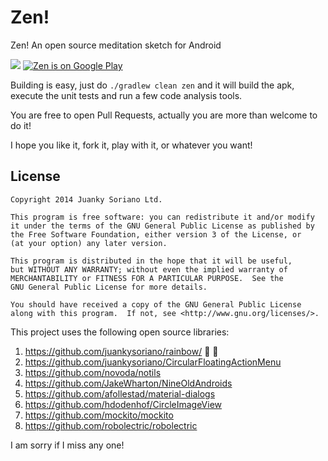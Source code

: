 # Zen!
Zen! An open source meditation sketch for Android

![](http://media.virbcdn.com/cdn_images/resize_1600x1600/92/d65d52c322f4a89a-zen-screenshot.png)
[![Zen is on Google Play](http://developer.android.com/images/brand/en_generic_rgb_wo_60.png)](https://play.google.com/store/apps/details?id=zen.meditation.android)

Building is easy, just do `./gradlew clean zen` and it will build the apk, execute the unit tests and run a few code analysis tools.

You are free to open Pull Requests, actually you are more than welcome to do it!

I hope you like it, fork it, play with it, or whatever you want!

License
--------

    Copyright 2014 Juanky Soriano Ltd.

    This program is free software: you can redistribute it and/or modify
    it under the terms of the GNU General Public License as published by
    the Free Software Foundation, either version 3 of the License, or
    (at your option) any later version.

    This program is distributed in the hope that it will be useful,
    but WITHOUT ANY WARRANTY; without even the implied warranty of
    MERCHANTABILITY or FITNESS FOR A PARTICULAR PURPOSE.  See the
    GNU General Public License for more details.

    You should have received a copy of the GNU General Public License
    along with this program.  If not, see <http://www.gnu.org/licenses/>.

This project uses the following open source libraries:

1. https://github.com/juankysoriano/rainbow/ :rainbow: :100:
2. https://github.com/juankysoriano/CircularFloatingActionMenu
3. https://github.com/novoda/notils
4. https://github.com/JakeWharton/NineOldAndroids
5. https://github.com/afollestad/material-dialogs
6. https://github.com/hdodenhof/CircleImageView
7. https://github.com/mockito/mockito
8. https://github.com/robolectric/robolectric

I am sorry if I miss any one!

